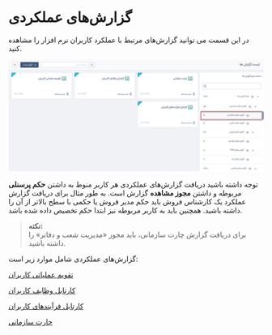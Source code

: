# گزارش‌های عملکردی
در این قسمت می توانید گزارش‌های مرتبط با عملکرد کاربران نرم افزار  را مشاهده کنید. 

![گزارشات عملکردی](./Images/performance-report-access.jpg)

توجه داشته باشید دریافت گزارش‌های عملکردی هر کاربر منوط به داشتن **حکم پرسنلی** مربوطه و داشتن **مجوز مشاهده** گزارش است. به طور مثال برای دریافت گزارش عملکرد یک کارشناس فروش باید حکم مدیر فروش یا حکمی با سطح بالاتر از آن را داشته باشید. همچنین باید به کاربر مربوطه نیز ابتدا حکم تخصیص داده شده باشد. 

> **نکته:** <br>برای دریافت گزارش چارت سازمانی، باید مجوز «مدیریت شعب و دفاتر» را داشته باشید.    

گزارش‌های عملکردی شامل موارد زیر است:

[تقویم عملیاتی کاربران](https://github.com/1stco/PayamGostarDocs/blob/master/help%202.5.4/Management-and-reports/Functional-reports/User-Operating-Calendar/User-Operating-Calendar.md)

[کارتابل وظایف کاربران](https://github.com/1stco/PayamGostarDocs/blob/master/help%202.5.4/Management-and-reports/Functional-reports/Cardboard-user-tasks/Cardboard-user-tasks.md)

[کارتابل فرآیندهای کاربران](https://github.com/1stco/PayamGostarDocs/blob/master/help%202.5.4/Management-and-reports/Functional-reports/Cardboard-user-processes/Cardboard-user-processes.md)

[چارت سازمانی](https://github.com/1stco/PayamGostarDocs/blob/master/help%202.5.4/Management-and-reports/Functional-reports/Chart/Chart.md)
